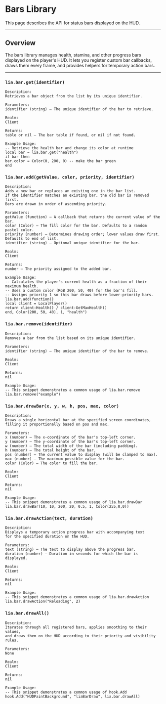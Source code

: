 # Bars Library

This page describes the API for status bars displayed on the HUD.

---

## Overview

The bars library manages health, stamina, and other progress bars displayed on the player's HUD. It lets you register custom bar callbacks, draws them every frame, and provides helpers for temporary action bars.

---

### `lia.bar.get(identifier)`

    
    Description:
    Retrieves a bar object from the list by its unique identifier.
    
    Parameters:
    identifier (string) – The unique identifier of the bar to retrieve.
    
    Realm:
    Client
    
    Returns:
    table or nil – The bar table if found, or nil if not found.
    
    Example Usage:
    -- Retrieve the health bar and change its color at runtime
    local bar = lia.bar.get("health")
    if bar then
    bar.color = Color(0, 200, 0) -- make the bar green
    end

### `lia.bar.add(getValue, color, priority, identifier)`

    
    Description:
    Adds a new bar or replaces an existing one in the bar list.
    If the identifier matches an existing bar, the old bar is removed first.
    Bars are drawn in order of ascending priority.
    
    Parameters:
    getValue (function) – A callback that returns the current value of the bar.
    color (Color) – The fill color for the bar. Defaults to a random pastel color.
    priority (number) – Determines drawing order; lower values draw first. Defaults to end of list.
    identifier (string) – Optional unique identifier for the bar.
    
    Realm:
    Client
    
    Returns:
    number – The priority assigned to the added bar.
    
    Example Usage:
    -- Calculates the player's current health as a fraction of their maximum health.
    -- Uses a custom color (RGB 200, 50, 40) for the bar's fill.
    -- Assigns priority 1 so this bar draws before lower-priority bars.
    lia.bar.add(function()
    local client = LocalPlayer()
    return client:Health() / client:GetMaxHealth()
    end, Color(200, 50, 40), 1, "health")

### `lia.bar.remove(identifier)`

    
    Description:
    Removes a bar from the list based on its unique identifier.
    
    Parameters:
    identifier (string) – The unique identifier of the bar to remove.
    
    Realm:
    Client
    
    Returns:
    nil
    
    Example Usage:
    -- This snippet demonstrates a common usage of lia.bar.remove
    lia.bar.remove("example")

### `lia.bar.drawBar(x, y, w, h, pos, max, color)`

    
    Description:
    Draws a single horizontal bar at the specified screen coordinates,
    filling it proportionally based on pos and max.
    
    Parameters:
    x (number) – The x-coordinate of the bar's top-left corner.
    y (number) – The y-coordinate of the bar's top-left corner.
    w (number) – The total width of the bar (including padding).
    h (number) – The total height of the bar.
    pos (number) – The current value to display (will be clamped to max).
    max (number) – The maximum possible value for the bar.
    color (Color) – The color to fill the bar.
    
    Realm:
    Client
    
    Returns:
    nil
    
    Example Usage:
    -- This snippet demonstrates a common usage of lia.bar.drawBar
    lia.bar.drawBar(10, 10, 200, 20, 0.5, 1, Color(255,0,0))

### `lia.bar.drawAction(text, duration)`

    
    Description:
    Displays a temporary action progress bar with accompanying text
    for the specified duration on the HUD.
    
    Parameters:
    text (string) – The text to display above the progress bar.
    duration (number) – Duration in seconds for which the bar is displayed.
    
    Realm:
    Client
    
    Returns:
    nil
    
    Example Usage:
    -- This snippet demonstrates a common usage of lia.bar.drawAction
    lia.bar.drawAction("Reloading", 2)

### `lia.bar.drawAll()`

    
    Description:
    Iterates through all registered bars, applies smoothing to their values,
    and draws them on the HUD according to their priority and visibility rules.
    
    Parameters:
    None
    
    Realm:
    Client
    
    Returns:
    nil
    
    Example Usage:
    -- This snippet demonstrates a common usage of hook.Add
    hook.Add("HUDPaintBackground", "liaBarDraw", lia.bar.drawAll)

